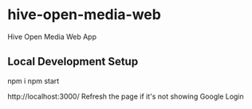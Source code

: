 # hive-open-media-web
Hive Open Media Web App

## Local Development Setup
npm i
npm start

http://localhost:3000/
Refresh the page if it's not showing Google Login
